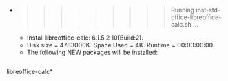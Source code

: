 * >>>>>>>>> Running inst-std-office-libreoffice-calc.sh ...
  * Install libreoffice-calc: 6.1.5.2 10(Build:2).
  * Disk size = 4783000K. Space Used = 4K. Runtime = 00:00:00:00.
  * The following NEW packages will be installed:
  ```bash
libreoffice-calc*
  ```
